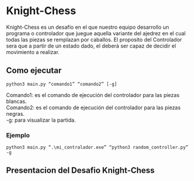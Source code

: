 # Knight-Chess
Knight-Chess es un desafío en el que nuestro equipo desarrollo un programa o controlador que juegue aquella variante del ajedrez en el cual todas las piezas se remplazan por caballos. El proposito del Controlador sera que a partir de un estado dado, el deberá ser capaz de decidir el movimiento a realizar.

## Como ejecutar 

```
python3 main.py “comando1” “comando2” [-g] 
```

Comando1: es el comando de ejecución del controlador para las piezas blancas.<br />
Comando2: es el comando de ejecución del controlador para las piezas negras. <br/>
-g: para visualizar la partida.

### Ejemplo

``` 
python3 main.py “.\mi_contralador.exe” “python3 random_controller.py” -g

```




## Presentacion del Desafio Knight-Chess
